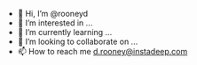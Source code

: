 - 👋 Hi, I’m @rooneyd
- 👀 I’m interested in ...
- 🌱 I’m currently learning ...
- 💞️ I’m looking to collaborate on ...
- 📫 How to reach me d.rooney@instadeep.com

<!---
rooneyd/rooneyd is a ✨ special ✨ repository because its `README.md` (this file) appears on your GitHub profile.
You can click the Preview link to take a look at your changes.
--->
